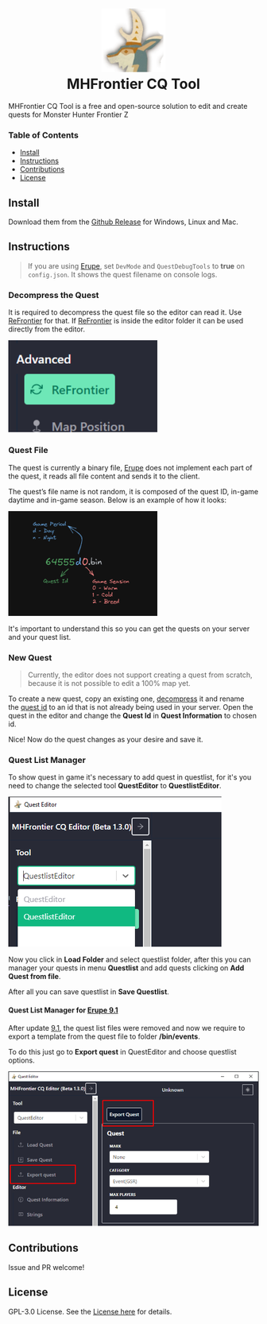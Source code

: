 <h1 align="center">
  <img src="./screenshots/logo.png" alt="Clash" width="128" />
  <br>
  MHFrontier CQ Tool
  <br>
</h1>

MHFrontier CQ Tool is a free and open-source solution to edit and create quests for Monster Hunter Frontier Z

### Table of Contents

- [Install](#install)
- [Instructions](#instructions)
- [Contributions](#contributions)
- [License](#license)

## Install

Download them from the [Github Release](https://github.com/Invasor-de-Fronteiras/mhfrontier-cq-tool/releases) for Windows, Linux and Mac.

## Instructions

> If you are using [Erupe](https://github.com/ZeruLight/Erupe), set `DevMode` and `QuestDebugTools` to **true** on `config.json`. It shows the quest filename on console logs.

### Decompress the Quest

It is required to decompress the quest file so the editor can read it. Use [ReFrontier](https://github.com/mhvuze/ReFrontier) for that. If [ReFrontier](https://github.com/mhvuze/ReFrontier) is inside the editor folder it can be used directly from the editor.

<img src="./screenshots/refrontier.png" alt="Quest" width="300" />

### Quest File

The quest is currently a binary file, [Erupe](https://github.com/ZeruLight/Erupe) does not implement each part of the quest, it reads all file content and sends it to the client.

The quest’s file name is not random, it is composed of the quest ID, in-game daytime and in-game season. Below is an example of how it looks:

<img src="./screenshots/quest-id.png" alt="Quest" width="300" />

It's important to understand this so you can get the quests on your server and your quest list.

### New Quest

> Currently, the editor does not support creating a quest from scratch, because it is not possible to edit a 100% map yet.

To create a new quest, copy an existing one, [decompress](#decompress-the-quest) it and rename the [quest id](#quest-file) to an id that is not already being used in your server. Open the quest in the editor and change the **Quest Id** in **Quest Information** to chosen id.

Nice! Now do the quest changes as your desire and save it.

### Quest List Manager

To show quest in game it's necessary to add quest in questlist, for it's you need to change the selected tool **QuestEditor** to **QuestlistEditor**.

![SelectTool](./screenshots/select_tool.png)

Now you click in **Load Folder** and select questlist folder, after this you can manager your quests in menu **Questlist** and add quests clicking on **Add Quest from file**.

After all you can save questlist in **Save Questlist**.

#### Quest List Manager for [Erupe 9.1](https://github.com/ZeruLight/Erupe/releases/tag/v9.1.0)

After update [9.1](https://github.com/ZeruLight/Erupe/releases/tag/v9.1.0), the quest list files were removed and now we require to export a template from the quest file to folder **/bin/events**.

To do this just go to **Export quest** in QuestEditor and choose questlist options.

![ExportQuest](./screenshots/export_quest.png)

## Contributions

Issue and PR welcome!

## License

GPL-3.0 License. See the [License here](/LICENSE) for details.
